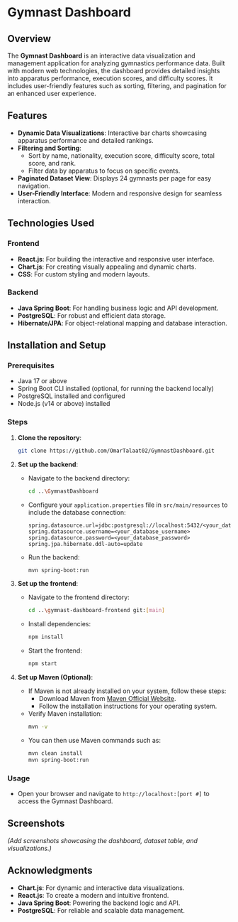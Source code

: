# Gymnast Dashboard

## Overview
The **Gymnast Dashboard** is an interactive data visualization and management application for analyzing gymnastics performance data. Built with modern web technologies, the dashboard provides detailed insights into apparatus performance, execution scores, and difficulty scores. It includes user-friendly features such as sorting, filtering, and pagination for an enhanced user experience.

## Features

- **Dynamic Data Visualizations**: Interactive bar charts showcasing apparatus performance and detailed rankings.
- **Filtering and Sorting**:
  - Sort by name, nationality, execution score, difficulty score, total score, and rank.
  - Filter data by apparatus to focus on specific events.
- **Paginated Dataset View**: Displays 24 gymnasts per page for easy navigation.
- **User-Friendly Interface**: Modern and responsive design for seamless interaction.

## Technologies Used

### Frontend
- **React.js**: For building the interactive and responsive user interface.
- **Chart.js**: For creating visually appealing and dynamic charts.
- **CSS**: For custom styling and modern layouts.

### Backend
- **Java Spring Boot**: For handling business logic and API development.
- **PostgreSQL**: For robust and efficient data storage.
- **Hibernate/JPA**: For object-relational mapping and database interaction.

## Installation and Setup

### Prerequisites
- Java 17 or above
- Spring Boot CLI installed (optional, for running the backend locally)
- PostgreSQL installed and configured
- Node.js (v14 or above) installed

### Steps

1. **Clone the repository**:
   ```bash
   git clone https://github.com/OmarTalaat02/GymnastDashboard.git
   ```

2. **Set up the backend**:
   - Navigate to the backend directory:
     ```bash
     cd ..\GymnastDashboard

     ```
   - Configure your `application.properties` file in `src/main/resources` to include the database connection:
     ```properties
     spring.datasource.url=jdbc:postgresql://localhost:5432/<your_database_name>
     spring.datasource.username=<your_database_username>
     spring.datasource.password=<your_database_password>
     spring.jpa.hibernate.ddl-auto=update
     ```
   - Run the backend:
     ```bash
     mvn spring-boot:run
     ```

3. **Set up the frontend**:
   - Navigate to the frontend directory:
     ```bash
     cd ..\gymnast-dashboard-frontend git:[main]
     ```
   - Install dependencies:
     ```bash
     npm install
     ```
   - Start the frontend:
     ```bash
     npm start
     ```

4. **Set up Maven (Optional)**:
   - If Maven is not already installed on your system, follow these steps:
     - Download Maven from [Maven Official Website](https://maven.apache.org/download.cgi).
     - Follow the installation instructions for your operating system.
   - Verify Maven installation:
     ```bash
     mvn -v
     ```
   - You can then use Maven commands such as:
     ```bash
     mvn clean install
     mvn spring-boot:run
     ```

### Usage
- Open your browser and navigate to `http://localhost:[port #]` to access the Gymnast Dashboard.

## Screenshots
*(Add screenshots showcasing the dashboard, dataset table, and visualizations.)*

## Acknowledgments
- **Chart.js**: For dynamic and interactive data visualizations.
- **React.js**: To create a modern and intuitive frontend.
- **Java Spring Boot**: Powering the backend logic and API.
- **PostgreSQL**: For reliable and scalable data management.
